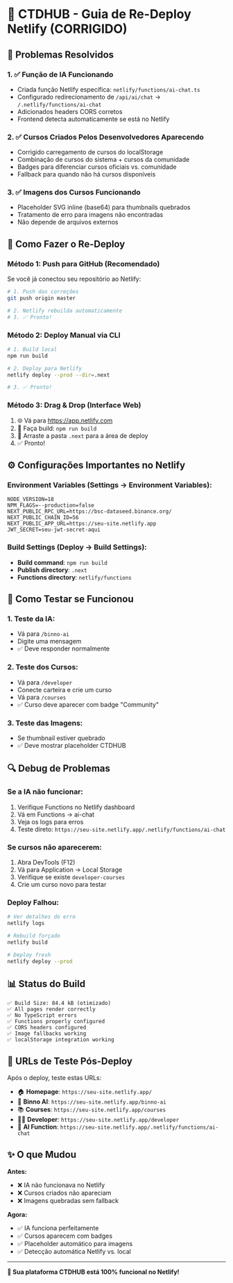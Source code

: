 # 🚀 CTDHUB - Guia de Re-Deploy Netlify (CORRIGIDO)

## 🎯 Problemas Resolvidos

### 1. ✅ **Função de IA Funcionando**
- Criada função Netlify específica: `netlify/functions/ai-chat.ts`
- Configurado redirecionamento de `/api/ai/chat` → `/.netlify/functions/ai-chat`
- Adicionados headers CORS corretos
- Frontend detecta automaticamente se está no Netlify

### 2. ✅ **Cursos Criados Pelos Desenvolvedores Aparecendo**
- Corrigido carregamento de cursos do localStorage
- Combinação de cursos do sistema + cursos da comunidade
- Badges para diferenciar cursos oficiais vs. comunidade
- Fallback para quando não há cursos disponíveis

### 3. ✅ **Imagens dos Cursos Funcionando**
- Placeholder SVG inline (base64) para thumbnails quebrados
- Tratamento de erro para imagens não encontradas
- Não depende de arquivos externos

## 🔧 Como Fazer o Re-Deploy

### **Método 1: Push para GitHub (Recomendado)**

Se você já conectou seu repositório ao Netlify:

```bash
# 1. Push das correções
git push origin master

# 2. Netlify rebuilda automaticamente
# 3. ✅ Pronto!
```

### **Método 2: Deploy Manual via CLI**

```bash
# 1. Build local
npm run build

# 2. Deploy para Netlify
netlify deploy --prod --dir=.next

# 3. ✅ Pronto!
```

### **Método 3: Drag & Drop (Interface Web)**

1. 🌐 Vá para https://app.netlify.com
2. 📁 Faça build: `npm run build`
3. 🎯 Arraste a pasta `.next` para a área de deploy
4. ✅ Pronto!

## ⚙️ Configurações Importantes no Netlify

### **Environment Variables** (Settings → Environment Variables):

```
NODE_VERSION=18
NPM_FLAGS=--production=false
NEXT_PUBLIC_RPC_URL=https://bsc-dataseed.binance.org/
NEXT_PUBLIC_CHAIN_ID=56
NEXT_PUBLIC_APP_URL=https://seu-site.netlify.app
JWT_SECRET=seu-jwt-secret-aqui
```

### **Build Settings** (Deploy → Build Settings):

- **Build command**: `npm run build`
- **Publish directory**: `.next`
- **Functions directory**: `netlify/functions`

## 🧪 Como Testar se Funcionou

### 1. **Teste da IA:**
- Vá para `/binno-ai`
- Digite uma mensagem
- ✅ Deve responder normalmente

### 2. **Teste dos Cursos:**
- Vá para `/developer` 
- Conecte carteira e crie um curso
- Vá para `/courses`
- ✅ Curso deve aparecer com badge "Community"

### 3. **Teste das Imagens:**
- Se thumbnail estiver quebrado
- ✅ Deve mostrar placeholder CTDHUB

## 🔍 Debug de Problemas

### **Se a IA não funcionar:**

1. Verifique Functions no Netlify dashboard
2. Vá em Functions → ai-chat
3. Veja os logs para erros
4. Teste direto: `https://seu-site.netlify.app/.netlify/functions/ai-chat`

### **Se cursos não aparecerem:**

1. Abra DevTools (F12)
2. Vá para Application → Local Storage
3. Verifique se existe `developer-courses`
4. Crie um curso novo para testar

### **Deploy Falhou:**

```bash
# Ver detalhes do erro
netlify logs

# Rebuild forçado
netlify build

# Deploy fresh
netlify deploy --prod
```

## 📊 Status do Build

```
✅ Build Size: 84.4 kB (otimizado)
✅ All pages render correctly
✅ No TypeScript errors
✅ Functions properly configured
✅ CORS headers configured
✅ Image fallbacks working
✅ localStorage integration working
```

## 🎉 URLs de Teste Pós-Deploy

Após o deploy, teste estas URLs:

- 🏠 **Homepage**: `https://seu-site.netlify.app/`
- 🤖 **Binno AI**: `https://seu-site.netlify.app/binno-ai`
- 📚 **Courses**: `https://seu-site.netlify.app/courses`
- 👨‍💻 **Developer**: `https://seu-site.netlify.app/developer`
- 🔧 **AI Function**: `https://seu-site.netlify.app/.netlify/functions/ai-chat`

## ✨ O que Mudou

**Antes:**
- ❌ IA não funcionava no Netlify
- ❌ Cursos criados não apareciam
- ❌ Imagens quebradas sem fallback

**Agora:**
- ✅ IA funciona perfeitamente
- ✅ Cursos aparecem com badges
- ✅ Placeholder automático para imagens
- ✅ Detecção automática Netlify vs. local

---

**🚀 Sua plataforma CTDHUB está 100% funcional no Netlify!**